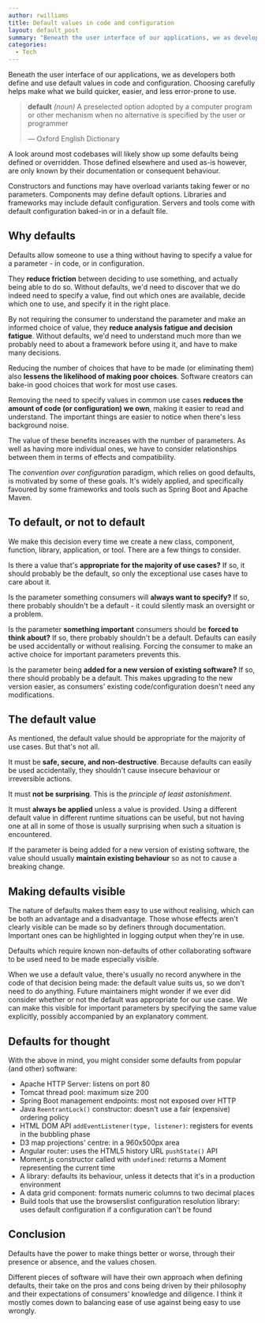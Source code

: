 ```yaml
---
author: rwilliams
title: Default values in code and configuration
layout: default_post
summary: "Beneath the user interface of our applications, we as developers both define and use default values in code and configuration. Choosing carefully helps make what we build quicker, easier, and less error-prone to use."
categories:
  - Tech
---
```


Beneath the user interface of our applications, we as developers both define and use default values in code and configuration. Choosing carefully helps make what we build quicker, easier, and less error-prone to use.

> **default** *(noun)* A preselected option adopted by a computer program or other mechanism when no alternative is specified by the user or programmer
>
> &mdash; Oxford English Dictionary

A look around most codebases will likely show up some defaults being defined or overridden. Those defined elsewhere and used as-is however, are only known by their documentation or consequent behaviour.

Constructors and functions may have overload variants taking fewer or no parameters. Components may define default options. Libraries and frameworks may include default configuration. Servers and tools come with default configuration baked-in or in a default file.


## Why defaults
Defaults allow someone to use a thing without having to specify a value for a parameter - in code, or in configuration.

They **reduce friction** between deciding to use something, and actually being able to do so. Without defaults, we'd need to discover that we do indeed need to specify a value, find out which ones are available, decide which one to use, and specify it in the right place.

By not requiring the consumer to understand the parameter and make an informed choice of value, they **reduce analysis fatigue and decision fatigue**. Without defaults, we'd need to understand much more than we probably need to about a framework before using it, and have to make many decisions.

Reducing the number of choices that have to be made (or eliminating them) also **lessens the likelihood of making poor choices**.  Software creators can bake-in good choices that work for most use cases.

Removing the need to specify values in common use cases **reduces the amount of code (or configuration) we own**, making it easier to read and understand. The important things are easier to notice when there's less background noise.

The value of these benefits increases with the number of parameters. As well as having more individual ones, we have to consider relationships between them in terms of effects and compatibility.

The *convention over configuration* paradigm, which relies on good defaults, is motivated by some of these goals. It's widely applied, and specifically favoured by some frameworks and tools such as Spring Boot and Apache Maven.


## To default, or not to default
We make this decision every time we create a new class, component, function, library, application, or tool. There are a few things to consider.

Is there a value that's **appropriate for the majority of use cases?** If so, it should probably be the default, so only the exceptional use cases have to care about it.

Is the parameter something consumers will **always want to specify?** If so, there probably shouldn't be a default - it could silently mask an oversight or a problem.

Is the parameter **something important** consumers should be **forced to think about?** If so, there probably shouldn't be a default. Defaults can easily be used accidentally or without realising. Forcing the consumer to make an active choice for important parameters prevents this.

Is the parameter being **added for a new version of existing software?** If so, there should probably be a default. This makes upgrading to the new version easier, as consumers' existing code/configuration doesn't need any modifications.


## The default value
As mentioned, the default value should be appropriate for the majority of use cases. But that's not all.

It must be **safe, secure, and non-destructive**. Because defaults can easily be used accidentally, they shouldn't cause insecure behaviour or irreversible actions.

It must **not be surprising**. This is the *principle of least astonishment*.

It must **always be applied** unless a value is provided. Using a different default value in different runtime situations can be useful, but not having one at all in some of those is usually surprising when such a situation is encountered.

If the parameter is being added for a new version of existing software, the value should usually **maintain existing behaviour** so as not to cause a breaking change.


## Making defaults visible
The nature of defaults makes them easy to use without realising, which can be both an advantage and a disadvantage. Those whose effects aren't clearly visible can be made so by definers through documentation. Important ones can be highlighted in logging output when they're in use.

Defaults which require known non-defaults of other collaborating software to be used need to be made especially visible.

When we use a default value, there's usually no record anywhere in the code of that decision being made: the default value suits us, so we don't need to do anything. Future maintainers might wonder if we ever did consider whether or not the default was appropriate for our use case. We can make this visible for important parameters by specifying the same value explicitly, possibly accompanied by an explanatory comment.

## Defaults for thought
With the above in mind, you might consider some defaults from popular (and other) software:

* Apache HTTP Server: listens on port 80
* Tomcat thread pool: maximum size 200
* Spring Boot management endpoints: most not exposed over HTTP
* Java `ReentrantLock()` constructor: doesn't use a fair (expensive) ordering policy
* HTML DOM API `addEventListener(type, listener)`: registers for events in the bubbling phase
* D3 map projections' centre: in a 960x500px area
* Angular router: uses the HTML5 history URL `pushState()` API
* Moment.js constructor called with `undefined`: returns a Moment representing the current time
* A library: defaults its behaviour, unless it detects that it's in a production environment
* A data grid component: formats numeric columns to two decimal places
* Build tools that use the browserslist configuration resolution library: uses default configuration if a configuration can't be found

## Conclusion
Defaults have the power to make things better or worse, through their presence or absence, and the values chosen.

Different pieces of software will have their own approach when defining defaults, their take on the pros and cons being driven by their philosophy and their expectations of consumers' knowledge and diligence. I think it mostly comes down to balancing ease of use against being easy to use wrongly.
